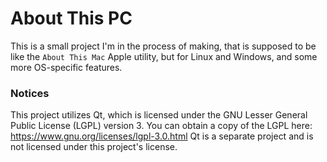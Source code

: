 # About This PC

This is a small project I'm in the process of making, that is supposed to be like the `About This Mac` Apple utility, but for Linux and Windows, and some more OS-specific features.

### Notices

This project utilizes Qt, which is licensed under the GNU Lesser General Public License (LGPL) version 3.
You can obtain a copy of the LGPL here: https://www.gnu.org/licenses/lgpl-3.0.html
Qt is a separate project and is not licensed under this project's license.
